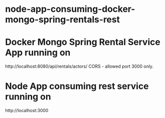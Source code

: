 # node-app-consuming-docker-mongo-spring-rentals-rest

# Docker Mongo Spring Rental Service App running on
  http://localhost:8080/api/rentals/actors/
  CORS - allowed port 3000 only.

# Node App consuming rest service running on
  http://localhost:3000
